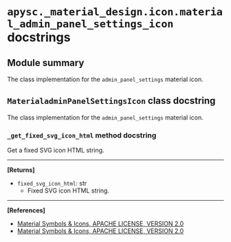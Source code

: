 # `apysc._material_design.icon.material_admin_panel_settings_icon` docstrings

## Module summary

The class implementation for the `admin_panel_settings` material icon.

## `MaterialadminPanelSettingsIcon` class docstring

The class implementation for the `admin_panel_settings` material icon.

### `_get_fixed_svg_icon_html` method docstring

Get a fixed SVG icon HTML string.<hr>

**[Returns]**

- `fixed_svg_icon_html`: str
  - Fixed SVG icon HTML string.

<hr>

**[References]**

- [Material Symbols & Icons, APACHE LICENSE, VERSION 2.0](https://fonts.google.com/icons?icon.size=24&icon.color=%23e8eaed)
- [Material Symbols & Icons, APACHE LICENSE, VERSION 2.0](https://www.apache.org/licenses/LICENSE-2.0.html)